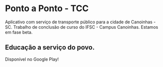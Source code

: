 # Ponto a Ponto - TCC
Aplicativo com serviço de transporte público para a cidade de Canoinhas - SC. 
Trabalho de conclusão de curso do IFSC - Campus Canoinhas.
Estamos em fase beta.

## Educação a serviço do povo. ##
Disponível no Google Play! 
